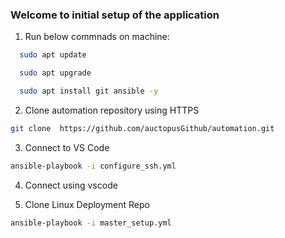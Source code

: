 ### Welcome to initial setup of the application

1. Run below commnads on machine:
```bash
  sudo apt update
```
```bash
  sudo apt upgrade
```
```bash
  sudo apt install git ansible -y
```

2. Clone automation repository using HTTPS

```bash
git clone  https://github.com/auctopusGithub/automation.git
```

3. Connect to VS Code

```bash
ansible-playbook -i configure_ssh.yml 
```

4. Connect using vscode

5. Clone Linux Deployment Repo

```bash
ansible-playbook -i master_setup.yml
```
